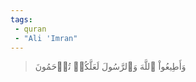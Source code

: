 ```yaml
---
tags: 
 - quran 
 - "Ali 'Imran"
---
```


> وَأَطِيعُواْ ٱللَّهَ وَٱلرَّسُولَ لَعَلَّكُمۡ تُرۡحَمُونَ
